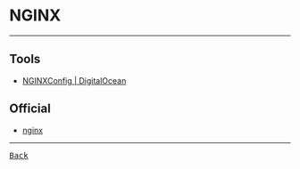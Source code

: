 # NGINX

---

## Tools

- [NGINXConfig | DigitalOcean](https://www.digitalocean.com/community/tools/nginx)

## Official

- [nginx](https://nginx.org/en/)

---

[<kbd> Back </kbd>](./../readme.md)
